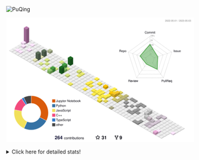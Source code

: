 ![PuQing](https://user-images.githubusercontent.com/27223114/171565019-9a56fae6-b08b-421f-99db-7e830da42371.png)

![](./profile-3d-contrib/profile-season-animate.svg)

<details>
<summary>Click here for detailed stats!</summary>

<!--START_SECTION:waka-->
![Lines of code](https://img.shields.io/badge/From%20Hello%20World%20I%27ve%20Written-675.6%20thousand%20lines%20of%20code-blue)

**🐱 My GitHub Data** 

> 📦 244.3 kB Used in GitHub's Storage 
 > 
> 🏆 68 Contributions in the Year 2023
 > 
> 🚫 Not Opted to Hire
 > 
> 📜 25 Public Repositories 
 > 
> 🔑 27 Private Repositories 
 > 
**I'm an Early 🐤** 

```text
🌞 Morning                188 commits         ████░░░░░░░░░░░░░░░░░░░░░   17.82 % 
🌆 Daytime                490 commits         ████████████░░░░░░░░░░░░░   46.45 % 
🌃 Evening                156 commits         ████░░░░░░░░░░░░░░░░░░░░░   14.79 % 
🌙 Night                  221 commits         █████░░░░░░░░░░░░░░░░░░░░   20.95 % 
```


📊 **This Week I Spent My Time On** 

```text
💬 Programming Languages: 
Python                   7 hrs 26 mins       ███████████████████████░░   92.87 % 
INI                      15 mins             █░░░░░░░░░░░░░░░░░░░░░░░░   03.18 % 
Jupyter Notebook         8 mins              ░░░░░░░░░░░░░░░░░░░░░░░░░   01.82 % 
C++                      7 mins              ░░░░░░░░░░░░░░░░░░░░░░░░░   01.55 % 
PythonStub               2 mins              ░░░░░░░░░░░░░░░░░░░░░░░░░   00.57 % 

🔥 Editors: 
PyCharm                  7 hrs 44 mins       ████████████████████████░   96.63 % 
DataSpell                8 mins              ░░░░░░░░░░░░░░░░░░░░░░░░░   01.82 % 
VS Code                  7 mins              ░░░░░░░░░░░░░░░░░░░░░░░░░   01.55 % 

💻 Operating System: 
Mac                      7 hrs 44 mins       ████████████████████████░   96.63 % 
Windows                  8 mins              ░░░░░░░░░░░░░░░░░░░░░░░░░   01.82 % 
WSL                      7 mins              ░░░░░░░░░░░░░░░░░░░░░░░░░   01.55 % 
```


<!--END_SECTION:waka-->
</details>
